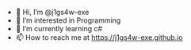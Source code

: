 - 👋 Hi, I’m @j1gs4w-exe
- 👀 I’m interested in  Programming
- 🌱 I’m currently learning c#
- 📫 How to reach me at https://j1gs4w-exe.github.io

<!---
carnival-0x00/carnival-0x00 is a ✨ special ✨ repository because its `README.md` (this file) appears on your GitHub profile.
You can click the Preview link to take a look at your changes.
--->

